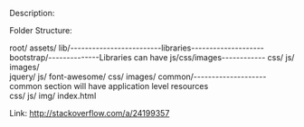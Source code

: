 Description:


Folder Structure:

root/
  assets/
     lib/-------------------------libraries--------------------
         bootstrap/--------------Libraries can have js/css/images------------
             css/
             js/
             images/  
         jquery/
             js/
         font-awesome/
             css/
             images/
    common/--------------------common section will have application level resources             
         css/
         js/
         img/
index.html


Link:
http://stackoverflow.com/a/24199357